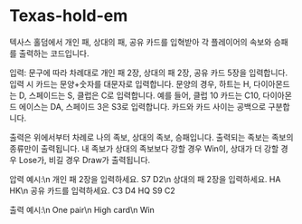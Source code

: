 # Texas-hold-em

텍사스 홀덤에서 개인 패, 상대의 패, 공유 카드를 입혁받아 각 플레이어의 속보와 승패를 출력하는 코드입니다.

입력: 문구에 따라 차례대로 개인 패 2장, 상대의 패 2장, 공유 카드 5장을 입력합니다.
입력 시 카드는 문양+숫자를 대문자로 입력합니다.
문양의 경우, 하트는 H, 다이아몬드는 D, 스페이드는 S, 클럽은 C로 입력합니다.
예를 들어, 클럽 10 카드는 C10, 다이아몬드 에이스는 DA, 스페이드 3은 S3로 입력합니다.
카드와 카드 사이는 공백으로 구분합니다.

출력은 위에서부터 차례로 나의 족보, 상대의 족보, 승패입니다.
출력되는 족보는 족보의 종류만이 출력됩니다.
내 족보가 상대의 족보보다 강할 경우 Win이, 상대가 더 강할 경우 Lose가, 비길 경우 Draw가 출력됩니다.

압력 예시:\n
개인 패 2장을 입력하세요. S7 D2\n
상대의 패 2장을 입력하세요. HA HK\n
공유 카드를 입력하세요. C3 D4 HQ S9 C2

출력 예시:\n
One pair\n
High card\n
Win
